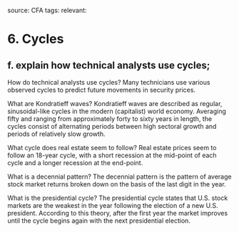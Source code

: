 source: CFA
tags: 
relevant: 

# 6. Cycles

## f. explain how technical analysts use cycles;

How do technical analysts use cycles?
Many technicians use various observed cycles to predict future movements in security prices.

What are Kondratieff waves? 
Kondratieff waves are described as regular, sinusoidal-like cycles in the modern (capitalist) world economy. Averaging fifty and ranging from approximately forty to sixty years in length, the cycles consist of alternating periods between high sectoral growth and periods of relatively slow growth.

What cycle does real estate seem to follow?
Real estate prices seem to follow an 18-year cycle, with a short recession at the mid-point of each cycle and a longer recession at the end-point.

What is a decennial pattern?
The decennial pattern is the pattern of average stock market returns broken down on the basis of the last digit in the year.

What is the presidential cycle?
The presidential cycle states that U.S. stock markets are the weakest in the year following the election of a new U.S. president. According to this theory, after the first year the market improves until the cycle begins again with the next presidential election.

